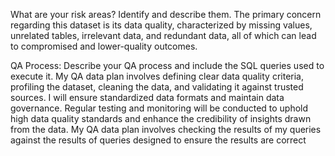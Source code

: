 What are your risk areas? Identify and describe them.
The primary concern regarding this dataset is its data quality, characterized by missing values, unrelated tables, irrelevant data, and redundant data, all of which can lead to compromised and lower-quality outcomes.


QA Process:
Describe your QA process and include the SQL queries used to execute it.
My QA data plan involves defining clear data quality criteria, profiling the dataset, cleaning the data, and validating it against trusted sources. I will ensure standardized data formats and maintain data governance. Regular testing and monitoring will be conducted to uphold high data quality standards and enhance the credibility of insights drawn from the data.
My QA data plan involves checking the results of my queries against the results of queries designed to ensure the results are correct
